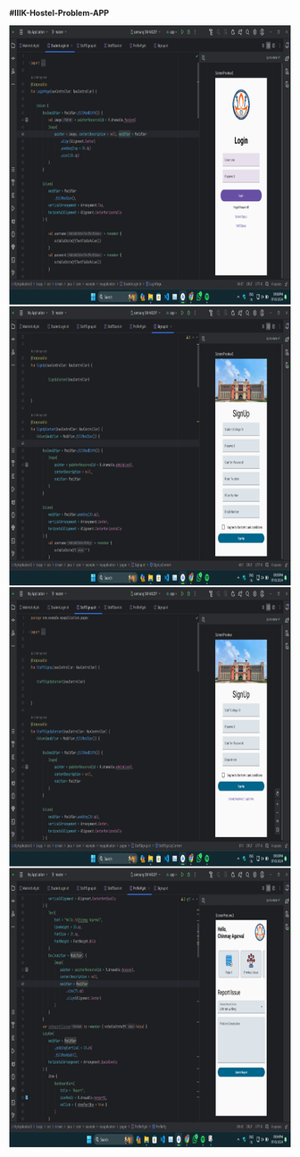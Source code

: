 **#IIIK-Hostel-Problem-APP**

<div class="grid-container">
   <div class="grid-item">
        <img src="./Screenshots/Login.png" alt="Login Screenshot"  width="auto" height="500">
    </div>
   <div class="grid-item">
        <img src="./Screenshots/StdntSignup.png" alt="Signup Screenshot"  width="auto" height="500">
    </div>
   <div class="grid-item">
        <img src="./Screenshots/StaffDashboard.png" alt="Staff Signup screen"  width="auto" height="500">
    </div>
    <div class="grid-item">
        <img src="./Screenshots/Profile.png" alt="Dashboard Screenshot 1" width="auto" height="500">
    </div>
</div>
